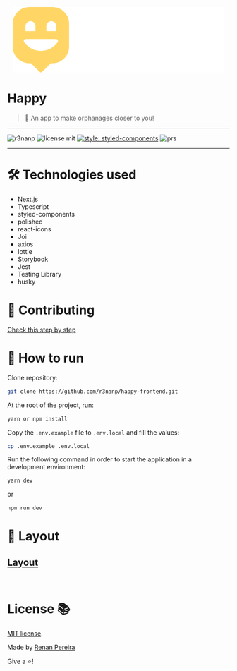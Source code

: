 <p align="center">
<img src="./.github/logo-full.svg" />
</p>

# Happy
> 👶 An app to make orphanages closer to you!

---

<div align="left">

![r3nanp](https://img.shields.io/badge/r3nanp-happy-blue?style=for-the-badge&logo=react)
![license mit](https://img.shields.io/github/license/r3nanp/happy-frontend?color=blue&label=LICENSE&logo=github&style=for-the-badge)
[![style: styled-components](https://img.shields.io/badge/style-%F0%9F%92%85%20styled--components-orange.svg?colorB=daa357&colorA=db748e&style=for-the-badge)](https://github.com/styled-components/styled-components)
![prs](https://img.shields.io/static/v1?label=PRs&message=welcome&style=for-the-badge&color=24B36B&labelColor=000000)

</div>

---

# 🛠 Technologies used

- Next.js
- Typescript
- styled-components
- polished
- react-icons
- Joi
- axios
- lottie
- Storybook
- Jest
- Testing Library
- husky

# 🎉 Contributing

[Check this step by step](CONTRIBUTING.md)

# 🤔 How to run

Clone repository:
```bash
git clone https://github.com/r3nanp/happy-frontend.git
```

At the root of the project, run:
```bash
yarn or npm install
```

Copy the `.env.example` file to `.env.local` and fill the values:
```bash
cp .env.example .env.local
```

Run the following command in order to start the application in a development environment:
```bash
yarn dev
```
or
```bash
npm run dev
```

# 🎨 Layout

## [Layout](https://www.figma.com/file/KNXg7ZZO8VY59RZwZqC0n5/Move.it-2.0-(Copy)?node-id=149721%3A851)

<br />

# License 📚

[MIT license](LICENSE).

Made by [Renan Pereira](https://github.com/r3nanp)

Give a ⭐️!
